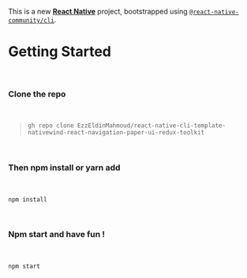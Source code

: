 This is a new [**React Native**](https://reactnative.dev) project, bootstrapped using [`@react-native-community/cli`](https://github.com/react-native-community/cli).

# Getting Started
<br />

### Clone the repo  

<br />

> `gh repo clone EzzEldinMahmoud/react-native-cli-template-nativewind-react-navigation-paper-ui-redux-toolkit`

<br />

### Then npm install or yarn add

<br />

`npm install`

<br />

### Npm start and have fun !

<br />

`npm start`

<br />



